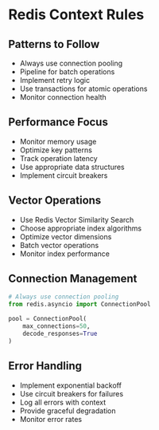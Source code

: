 # Redis Context Rules

## Patterns to Follow

- Always use connection pooling
- Pipeline for batch operations
- Implement retry logic
- Use transactions for atomic operations
- Monitor connection health

## Performance Focus

- Monitor memory usage
- Optimize key patterns
- Track operation latency
- Use appropriate data structures
- Implement circuit breakers

## Vector Operations

- Use Redis Vector Similarity Search
- Choose appropriate index algorithms
- Optimize vector dimensions
- Batch vector operations
- Monitor index performance

## Connection Management

```python
# Always use connection pooling
from redis.asyncio import ConnectionPool

pool = ConnectionPool(
    max_connections=50,
    decode_responses=True
)
```

## Error Handling

- Implement exponential backoff
- Use circuit breakers for failures
- Log all errors with context
- Provide graceful degradation
- Monitor error rates
